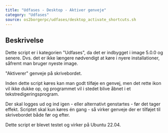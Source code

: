 ```yaml
---
title: "Udfases - Desktop - Aktiver genveje"
category: "Udfases"
source: os2borgerpc/udfases/desktop_activate_shortcuts.sh
---
```


## Beskrivelse
Dette script er i kategorien "Udfases", da det er indbygget i image 5.0.0 og senere. Dvs. det er ikke længere nødvendigt at køre i nyere installationer, såfremt man bruger nyeste image.

"Aktiverer" genveje på skrivebordet.

Inden dette script køres kan man godt tilføje en genvej, men det rette ikon vil ikke dukke op, og programmet vil i stedet blive åbnet i et tekstredigeringsprogram.

Der skal logges ud og ind igen - eller alternativt genstartes - før det tager effekt.
Scriptet skal kun køres én gang - så virker genveje der er tilføjet til skrivebordet både før og efter.

Dette script er blevet testet og virker på Ubuntu 22.04.
